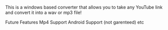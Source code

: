 This is a windows based converter that allows you to take any YouTube link and convert it into a wav or mp3 file!


Future Features
Mp4 Support
Android Support (not garenteed) 
etc
